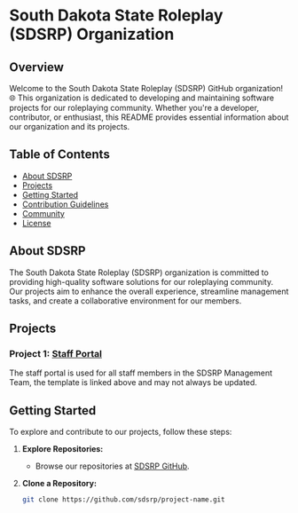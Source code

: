 # South Dakota State Roleplay (SDSRP) Organization

## Overview

Welcome to the South Dakota State Roleplay (SDSRP) GitHub organization! 🌐 This organization is dedicated to developing and maintaining software projects for our roleplaying community. Whether you're a developer, contributor, or enthusiast, this README provides essential information about our organization and its projects.

## Table of Contents

- [About SDSRP](#about-sdsrp)
- [Projects](#projects)
- [Getting Started](#getting-started)
- [Contribution Guidelines](#contribution-guidelines)
- [Community](#community)
- [License](#license)

## About SDSRP

The South Dakota State Roleplay (SDSRP) organization is committed to providing high-quality software solutions for our roleplaying community. Our projects aim to enhance the overall experience, streamline management tasks, and create a collaborative environment for our members.

## Projects

### Project 1: [Staff Portal](https://github.com/sdsrp-public/staff-portal)

The staff portal is used for all staff members in the SDSRP Management Team, the template is linked above and may not always be updated.
## Getting Started

To explore and contribute to our projects, follow these steps:

1. **Explore Repositories:**
   - Browse our repositories at [SDSRP GitHub](https://github.com/sdsrp-public).

2. **Clone a Repository:**
   ```bash
   git clone https://github.com/sdsrp/project-name.git
